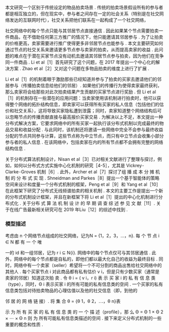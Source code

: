 本文研究一个区别于传统设定的物品拍卖场景 . 传统的拍卖场景假设所有的参与者都是相互独立的，但在现实中，参与者之间存在一定的社会关系（特别是在社交网络发达的互联网时代），社交关系把他们联系在一起构成了一个社交网络，

社交网络中的每个节点只能与其邻居节点直接通信 . 因此如果某个节点需要拍卖一件商品，在不借助任何第三方推广的情况下，他只能邀请其邻居参与 . 为了让拍卖的价格更高，卖家需要进行推广使得更多非邻居节点也能参与 . 本文主要研究如何通过节点的社交关系来邀请更多节点参与卖家的拍卖，从而提高卖家的收益 . 此问题的难点在于潜在买家节点没有动机去邀请其邻居节点参与拍卖，因为他们在竞争同一件商品 . Li et al［1］首先研究了这个问题，在 2017 年提出一个中心化的解决方案 . Zhao et al［2］又对这个问题在多物品拍卖的维度上进行了扩展 .

Li et al［1］的机制着眼于激励那些已经知道并参与了拍卖的买家去邀请他们的邻居参与（传播拍卖信息给他们的邻居）. 如果他们的传播行为使得卖家最终获利，那么卖家将会给那些对此次拍卖结果产生贡献的买家节点进行奖励 . 但 Li et al［1］的机制存在一些潜在的应用问题：当卖家使用该机制进行拍卖时，他可以获得整个网络的拓扑结构信息，即卖家可以获得所有买家的私人信息（包括他们的估价和社交关系），这将导致买家隐私遭到泄露；同时，卖家知道整个网络结构后可以忽略节点的传播贡献直接与最高报价买家交易 . 为解决以上不足，本文提出一种分布式解决方案，它要求网络中的所有买家一起执行该分布式机制以完成最终的物品交易和收益分配 . 与此同时，该机制还将邀请一些网络中完全不会参与最终收益分配的节点共同参与计算，这些节点称为中立节点，而只有中立节点会收集小部分参与者的私人信息 . 在该网络中，包括卖家在内的所有节点都不会拥有完整的网络结构信息 .

关于分布式算法机制设计，Nisan et al［3］已对相关文献进行了整理与探讨，例如，如何以分布式方式实施中心化机制的研究［4-5］，尤其是 Vickrey⁃ Clarke⁃Groves 机制［6］. 此外，Archer et al［7］探讨了组 播 成 本 分 摊 机 制 的 分 布 式 实 现 . Shneidman and Parkes［8］提出一个基于智能体的策略空间来设计和度量一个分布式机制的框架，Peng et al［9］和 Yang et al［10］在此框架下研究了分布式无线频谱拍卖的相关机制 . 本文的主要工作是提出一个新的分布式机制设计框架，并且在新框架下将 Li et al［1］提出的中心化机制进行分布式化 . 关于分布 式 算 法 机 制 设 计 的 早 期 调 查 综 述 参 见 文 献［11］. 关于在线广告最新相关研究可在 2019 年Liu［12］的综述中找到 .



### 模型描述

考虑由 n 个网络节点组成的社交网络，记为N = {1，2，3，…，n}. 每 个 节 点 i ∈ N 都 有 一 个 唯

一的 id 和一组邻居，记为 r i ⊆ N\{i}. 网络中的每个节点仅可与其邻居通信 . 此外，网络中的每个节点都是自私的，即他们都以最大化自己的收益为最终目标 . 同时，网络中有一个卖家（seller）希望将一个不可分割的商品出售给社交网络中的其他人 . 每个买家节点 i 对此商品都有私有估价 v i，但是只有少数买家（通常是卖家的邻居）知道这次拍 卖 . 令 θ i = ( v i，r i) 表 示 买 家 i 的 私 有 信 息 类（type），同时，Θ i 表示买家 i 的所有可能的私有信息类的空间 . 一个买家的私有信息类包括对待拍卖物品的心理估值以及他的社交信息（即，到他的

邻 居 的 网 络 链 接）. 将 集 合 θ = {θ 1，θ 2，⋯，θ n}表

示 为 所 有 买 家 的 私 有 信 息 类 的 一 个 描 述（profile），那 么 Θ = Θ 1 × Θ 2 × ⋯ × Θ n 则 为 所有可能私有信息类描述的空间 . 接下来定义分布式机制的一些重要的概念和性质 .